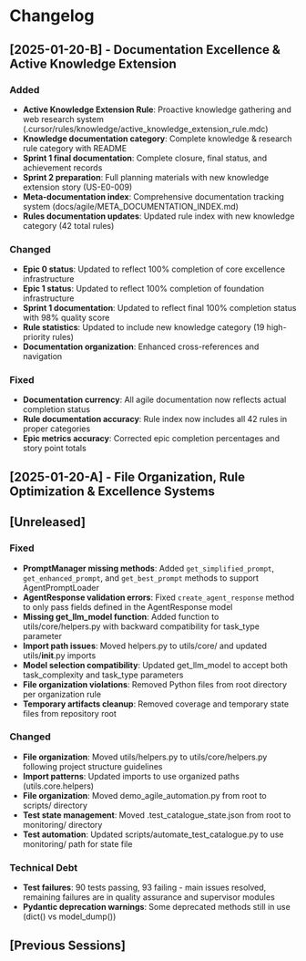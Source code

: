 # Changelog

## [2025-01-20-B] - Documentation Excellence & Active Knowledge Extension

### Added
- **Active Knowledge Extension Rule**: Proactive knowledge gathering and web research system (.cursor/rules/knowledge/active_knowledge_extension_rule.mdc)
- **Knowledge documentation category**: Complete knowledge & research rule category with README
- **Sprint 1 final documentation**: Complete closure, final status, and achievement records
- **Sprint 2 preparation**: Full planning materials with new knowledge extension story (US-E0-009)
- **Meta-documentation index**: Comprehensive documentation tracking system (docs/agile/META_DOCUMENTATION_INDEX.md)
- **Rules documentation updates**: Updated rule index with new knowledge category (42 total rules)

### Changed
- **Epic 0 status**: Updated to reflect 100% completion of core excellence infrastructure
- **Epic 1 status**: Updated to reflect 100% completion of foundation infrastructure  
- **Sprint 1 documentation**: Updated to reflect final 100% completion status with 98% quality score
- **Rule statistics**: Updated to include new knowledge category (19 high-priority rules)
- **Documentation organization**: Enhanced cross-references and navigation

### Fixed
- **Documentation currency**: All agile documentation now reflects actual completion status
- **Rule documentation accuracy**: Rule index now includes all 42 rules in proper categories
- **Epic metrics accuracy**: Corrected epic completion percentages and story point totals

## [2025-01-20-A] - File Organization, Rule Optimization & Excellence Systems

## [Unreleased]

### Fixed
- **PromptManager missing methods**: Added `get_simplified_prompt`, `get_enhanced_prompt`, and `get_best_prompt` methods to support AgentPromptLoader
- **AgentResponse validation errors**: Fixed `create_agent_response` method to only pass fields defined in the AgentResponse model
- **Missing get_llm_model function**: Added function to utils/core/helpers.py with backward compatibility for task_type parameter
- **Import path issues**: Moved helpers.py to utils/core/ and updated utils/__init__.py imports
- **Model selection compatibility**: Updated get_llm_model to accept both task_complexity and task_type parameters
- **File organization violations**: Removed Python files from root directory per organization rule
- **Temporary artifacts cleanup**: Removed coverage and temporary state files from repository root

### Changed
- **File organization**: Moved utils/helpers.py to utils/core/helpers.py following project structure guidelines
- **Import patterns**: Updated imports to use organized paths (utils.core.helpers)
- **File organization**: Moved demo_agile_automation.py from root to scripts/ directory
- **Test state management**: Moved .test_catalogue_state.json from root to monitoring/ directory
- **Test automation**: Updated scripts/automate_test_catalogue.py to use monitoring/ path for state file

### Technical Debt
- **Test failures**: 90 tests passing, 93 failing - main issues resolved, remaining failures are in quality assurance and supervisor modules
- **Pydantic deprecation warnings**: Some deprecated methods still in use (dict() vs model_dump())

## [Previous Sessions]
